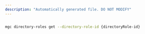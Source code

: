 ```yaml
---
description: "Automatically generated file. DO NOT MODIFY"
---
```


```bash

mgc directory-roles get --directory-role-id {directoryRole-id}

```